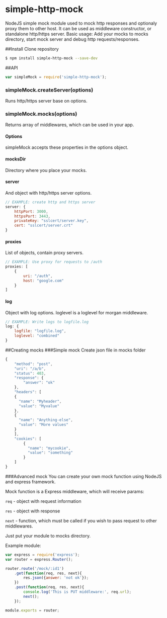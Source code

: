 # simple-http-mock
NodeJS simple mock module used to mock http responses and optionaly proxy them to other host.
It can be used as middleware constructor, or standalone http/https server.
Basic usage: Add your mocks to mocks directory, start mock server and debug http requests/responses.

##Install
Clone repository
```bash
$ npm install simple-http-mock --save-dev
```

##API
```js
var simpleMock = require('simple-http-mock');
```

### simpleMock.createServer(options)

Runs http/https server base on options.

### simpleMock.mocks(options)

Returns array of middlewares, which can be used in your app.

#### Options

simpleMock accepts these properties in the options object.

#### mocksDir

Directory where you place your mocks.

#### server

And object with http/https server options.

```js
// EXAMPLE: create http and https server
server: {
    httpPort: 3000,
    httpsPort: 3443,
    privateKey: "sslcert/server.key",
    cert: "sslcert/server.crt"
}
```

#### proxies

List of objects, contain proxy servers.

```js
// EXAMPLE: Use proxy for requests to /auth
proxies: [
    {
        uri: "/auth",
        host: "google.com"
    }
]
```

#### log

Object with log options. loglevel is a loglevel for morgan middleware.

```js
// EXAMPLE: Write logs to logfile.log
log: {
    logfile: "logfile.log",
    loglevel: "combined"
}
```

##Creating mocks
###Simple mock
Create json file in mocks folder
```js
{
    "method": "post",
    "uri": "/a/b",
    "status": 403,
    "response": {
        "answer": "ok"
    },
    "headers": [
    {
      "name": "Myheader",
      "value": "Myvalue"
    },
    {
      "name": "Anything-else",
      "value": "More values"
    }
    ],
    "cookies": [
        {
          "name": "mycookie",
          "value": "something"
        }
    ]
}
```
###Advanced mock
You can create your own mock function using NodeJS and express framework.

Mock function is a Express middleware, which will receive params:

`req` - object with request information

`res` - object with response

`next` - function, which must be called if you wish to pass request to other middlewares.

Just put your module to mocks directory.

Example module:

```js
var express = require('express');
var router = express.Router();

router.route('/mock/:id1')
    .get(function(req, res, next){
        res.json({answer: 'not ok'});
    })
    .post(function(req, res, next){
        console.log('This is PUT middleware:', req.url);
        next();
    });

module.exports = router;
```
